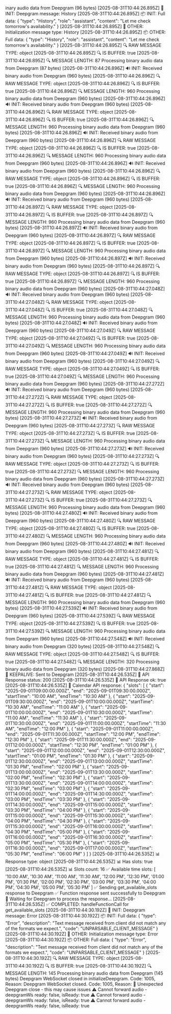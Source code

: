 inary audio data from Deepgram (96 bytes)
[2025-08-31T10:44:26.895Z] 📨 INIT: Deepgram message: History
[2025-08-31T10:44:26.895Z] 📦 INIT: Full data: {
  "type": "History",
  "role": "assistant",
  "content": "Let me check tomorrow's availability."
}
[2025-08-31T10:44:26.895Z] 📨 OTHER: Initialization message type: History
[2025-08-31T10:44:26.895Z] 📦 OTHER: Full data: {
  "type": "History",
  "role": "assistant",
  "content": "Let me check tomorrow's availability."
}
[2025-08-31T10:44:26.895Z] 🔍 RAW MESSAGE TYPE: object
[2025-08-31T10:44:26.895Z] 🔍 IS BUFFER: true
[2025-08-31T10:44:26.895Z] 🔍 MESSAGE LENGTH: 87
Processing binary audio data from Deepgram (87 bytes)
[2025-08-31T10:44:26.896Z] 🔊 INIT: Received binary audio from Deepgram (960 bytes)
[2025-08-31T10:44:26.896Z] 🔍 RAW MESSAGE TYPE: object
[2025-08-31T10:44:26.896Z] 🔍 IS BUFFER: true
[2025-08-31T10:44:26.896Z] 🔍 MESSAGE LENGTH: 960
Processing binary audio data from Deepgram (960 bytes)
[2025-08-31T10:44:26.896Z] 🔊 INIT: Received binary audio from Deepgram (960 bytes)
[2025-08-31T10:44:26.896Z] 🔍 RAW MESSAGE TYPE: object
[2025-08-31T10:44:26.896Z] 🔍 IS BUFFER: true
[2025-08-31T10:44:26.896Z] 🔍 MESSAGE LENGTH: 960
Processing binary audio data from Deepgram (960 bytes)
[2025-08-31T10:44:26.896Z] 🔊 INIT: Received binary audio from Deepgram (960 bytes)
[2025-08-31T10:44:26.896Z] 🔍 RAW MESSAGE TYPE: object
[2025-08-31T10:44:26.896Z] 🔍 IS BUFFER: true
[2025-08-31T10:44:26.896Z] 🔍 MESSAGE LENGTH: 960
Processing binary audio data from Deepgram (960 bytes)
[2025-08-31T10:44:26.896Z] 🔊 INIT: Received binary audio from Deepgram (960 bytes)
[2025-08-31T10:44:26.896Z] 🔍 RAW MESSAGE TYPE: object
[2025-08-31T10:44:26.896Z] 🔍 IS BUFFER: true
[2025-08-31T10:44:26.896Z] 🔍 MESSAGE LENGTH: 960
Processing binary audio data from Deepgram (960 bytes)
[2025-08-31T10:44:26.896Z] 🔊 INIT: Received binary audio from Deepgram (960 bytes)
[2025-08-31T10:44:26.897Z] 🔍 RAW MESSAGE TYPE: object
[2025-08-31T10:44:26.897Z] 🔍 IS BUFFER: true
[2025-08-31T10:44:26.897Z] 🔍 MESSAGE LENGTH: 960
Processing binary audio data from Deepgram (960 bytes)
[2025-08-31T10:44:26.897Z] 🔊 INIT: Received binary audio from Deepgram (960 bytes)
[2025-08-31T10:44:26.897Z] 🔍 RAW MESSAGE TYPE: object
[2025-08-31T10:44:26.897Z] 🔍 IS BUFFER: true
[2025-08-31T10:44:26.897Z] 🔍 MESSAGE LENGTH: 960
Processing binary audio data from Deepgram (960 bytes)
[2025-08-31T10:44:26.897Z] 🔊 INIT: Received binary audio from Deepgram (960 bytes)
[2025-08-31T10:44:26.897Z] 🔍 RAW MESSAGE TYPE: object
[2025-08-31T10:44:26.897Z] 🔍 IS BUFFER: true
[2025-08-31T10:44:26.897Z] 🔍 MESSAGE LENGTH: 960
Processing binary audio data from Deepgram (960 bytes)
[2025-08-31T10:44:27.048Z] 🔊 INIT: Received binary audio from Deepgram (960 bytes)
[2025-08-31T10:44:27.048Z] 🔍 RAW MESSAGE TYPE: object
[2025-08-31T10:44:27.048Z] 🔍 IS BUFFER: true
[2025-08-31T10:44:27.048Z] 🔍 MESSAGE LENGTH: 960
Processing binary audio data from Deepgram (960 bytes)
[2025-08-31T10:44:27.048Z] 🔊 INIT: Received binary audio from Deepgram (960 bytes)
[2025-08-31T10:44:27.049Z] 🔍 RAW MESSAGE TYPE: object
[2025-08-31T10:44:27.049Z] 🔍 IS BUFFER: true
[2025-08-31T10:44:27.049Z] 🔍 MESSAGE LENGTH: 960
Processing binary audio data from Deepgram (960 bytes)
[2025-08-31T10:44:27.049Z] 🔊 INIT: Received binary audio from Deepgram (960 bytes)
[2025-08-31T10:44:27.049Z] 🔍 RAW MESSAGE TYPE: object
[2025-08-31T10:44:27.049Z] 🔍 IS BUFFER: true
[2025-08-31T10:44:27.049Z] 🔍 MESSAGE LENGTH: 960
Processing binary audio data from Deepgram (960 bytes)
[2025-08-31T10:44:27.272Z] 🔊 INIT: Received binary audio from Deepgram (960 bytes)
[2025-08-31T10:44:27.272Z] 🔍 RAW MESSAGE TYPE: object
[2025-08-31T10:44:27.272Z] 🔍 IS BUFFER: true
[2025-08-31T10:44:27.272Z] 🔍 MESSAGE LENGTH: 960
Processing binary audio data from Deepgram (960 bytes)
[2025-08-31T10:44:27.273Z] 🔊 INIT: Received binary audio from Deepgram (960 bytes)
[2025-08-31T10:44:27.273Z] 🔍 RAW MESSAGE TYPE: object
[2025-08-31T10:44:27.273Z] 🔍 IS BUFFER: true
[2025-08-31T10:44:27.273Z] 🔍 MESSAGE LENGTH: 960
Processing binary audio data from Deepgram (960 bytes)
[2025-08-31T10:44:27.273Z] 🔊 INIT: Received binary audio from Deepgram (960 bytes)
[2025-08-31T10:44:27.273Z] 🔍 RAW MESSAGE TYPE: object
[2025-08-31T10:44:27.273Z] 🔍 IS BUFFER: true
[2025-08-31T10:44:27.273Z] 🔍 MESSAGE LENGTH: 960
Processing binary audio data from Deepgram (960 bytes)
[2025-08-31T10:44:27.273Z] 🔊 INIT: Received binary audio from Deepgram (960 bytes)
[2025-08-31T10:44:27.273Z] 🔍 RAW MESSAGE TYPE: object
[2025-08-31T10:44:27.273Z] 🔍 IS BUFFER: true
[2025-08-31T10:44:27.273Z] 🔍 MESSAGE LENGTH: 960
Processing binary audio data from Deepgram (960 bytes)
[2025-08-31T10:44:27.480Z] 🔊 INIT: Received binary audio from Deepgram (960 bytes)
[2025-08-31T10:44:27.480Z] 🔍 RAW MESSAGE TYPE: object
[2025-08-31T10:44:27.480Z] 🔍 IS BUFFER: true
[2025-08-31T10:44:27.480Z] 🔍 MESSAGE LENGTH: 960
Processing binary audio data from Deepgram (960 bytes)
[2025-08-31T10:44:27.480Z] 🔊 INIT: Received binary audio from Deepgram (960 bytes)
[2025-08-31T10:44:27.481Z] 🔍 RAW MESSAGE TYPE: object
[2025-08-31T10:44:27.481Z] 🔍 IS BUFFER: true
[2025-08-31T10:44:27.481Z] 🔍 MESSAGE LENGTH: 960
Processing binary audio data from Deepgram (960 bytes)
[2025-08-31T10:44:27.481Z] 🔊 INIT: Received binary audio from Deepgram (960 bytes)
[2025-08-31T10:44:27.481Z] 🔍 RAW MESSAGE TYPE: object
[2025-08-31T10:44:27.481Z] 🔍 IS BUFFER: true
[2025-08-31T10:44:27.481Z] 🔍 MESSAGE LENGTH: 960
Processing binary audio data from Deepgram (960 bytes)
[2025-08-31T10:44:27.539Z] 🔊 INIT: Received binary audio from Deepgram (960 bytes)
[2025-08-31T10:44:27.539Z] 🔍 RAW MESSAGE TYPE: object
[2025-08-31T10:44:27.539Z] 🔍 IS BUFFER: true
[2025-08-31T10:44:27.539Z] 🔍 MESSAGE LENGTH: 960
Processing binary audio data from Deepgram (960 bytes)
[2025-08-31T10:44:27.548Z] 🔊 INIT: Received binary audio from Deepgram (320 bytes)
[2025-08-31T10:44:27.548Z] 🔍 RAW MESSAGE TYPE: object
[2025-08-31T10:44:27.548Z] 🔍 IS BUFFER: true
[2025-08-31T10:44:27.548Z] 🔍 MESSAGE LENGTH: 320
Processing binary audio data from Deepgram (320 bytes)
[2025-08-31T10:44:27.868Z] 💓 KEEPALIVE: Sent to Deepgram
[2025-08-31T10:44:26.535Z] 📡 API Response status: 200
[2025-08-31T10:44:26.535Z] 📡 API Response ok: true
[2025-08-31T10:44:26.535Z] 📅 Calendar API response: {
  "slots": [
    {
      "start": "2025-09-01T09:00:00.000Z",
      "end": "2025-09-01T09:30:00.000Z",
      "startTime": "10:00 AM",
      "endTime": "10:30 AM"
    },
    {
      "start": "2025-09-01T09:30:00.000Z",
      "end": "2025-09-01T10:00:00.000Z",
      "startTime": "10:30 AM",
      "endTime": "11:00 AM"
    },
    {
      "start": "2025-09-01T10:00:00.000Z",
      "end": "2025-09-01T10:30:00.000Z",
      "startTime": "11:00 AM",
      "endTime": "11:30 AM"
    },
    {
      "start": "2025-09-01T10:30:00.000Z",
      "end": "2025-09-01T11:00:00.000Z",
      "startTime": "11:30 AM",
      "endTime": "12:00 PM"
    },
    {
      "start": "2025-09-01T11:00:00.000Z",
      "end": "2025-09-01T11:30:00.000Z",
      "startTime": "12:00 PM",
      "endTime": "12:30 PM"
    },
    {
      "start": "2025-09-01T11:30:00.000Z",
      "end": "2025-09-01T12:00:00.000Z",
      "startTime": "12:30 PM",
      "endTime": "01:00 PM"
    },
    {
      "start": "2025-09-01T12:00:00.000Z",
      "end": "2025-09-01T12:30:00.000Z",
      "startTime": "01:00 PM",
      "endTime": "01:30 PM"
    },
    {
      "start": "2025-09-01T12:30:00.000Z",
      "end": "2025-09-01T13:00:00.000Z",
      "startTime": "01:30 PM",
      "endTime": "02:00 PM"
    },
    {
      "start": "2025-09-01T13:00:00.000Z",
      "end": "2025-09-01T13:30:00.000Z",
      "startTime": "02:00 PM",
      "endTime": "02:30 PM"
    },
    {
      "start": "2025-09-01T13:30:00.000Z",
      "end": "2025-09-01T14:00:00.000Z",
      "startTime": "02:30 PM",
      "endTime": "03:00 PM"
    },
    {
      "start": "2025-09-01T14:00:00.000Z",
      "end": "2025-09-01T14:30:00.000Z",
      "startTime": "03:00 PM",
      "endTime": "03:30 PM"
    },
    {
      "start": "2025-09-01T14:30:00.000Z",
      "end": "2025-09-01T15:00:00.000Z",
      "startTime": "03:30 PM",
      "endTime": "04:00 PM"
    },
    {
      "start": "2025-09-01T15:00:00.000Z",
      "end": "2025-09-01T15:30:00.000Z",
      "startTime": "04:00 PM",
      "endTime": "04:30 PM"
    },
    {
      "start": "2025-09-01T15:30:00.000Z",
      "end": "2025-09-01T16:00:00.000Z",
      "startTime": "04:30 PM",
      "endTime": "05:00 PM"
    },
    {
      "start": "2025-09-01T16:00:00.000Z",
      "end": "2025-09-01T16:30:00.000Z",
      "startTime": "05:00 PM",
      "endTime": "05:30 PM"
    },
    {
      "start": "2025-09-01T16:30:00.000Z",
      "end": "2025-09-01T17:00:00.000Z",
      "startTime": "05:30 PM",
      "endTime": "06:00 PM"
    }
  ]
}
[2025-08-31T10:44:26.535Z] 📊 Response type: object
[2025-08-31T10:44:26.535Z] 📊 Has slots: true
[2025-08-31T10:44:26.535Z] 📊 Slots count: 16
✅ Available time slots: [
  '10:00 AM', '10:30 AM',
  '11:00 AM', '11:30 AM',
  '12:00 PM', '12:30 PM',
  '01:00 PM', '01:30 PM',
  '02:00 PM', '02:30 PM',
  '03:00 PM', '03:30 PM',
  '04:00 PM', '04:30 PM',
  '05:00 PM', '05:30 PM'
]
✅ Sending get_available_slots response to Deepgram
✅ Function response sent successfully to Deepgram
🔄 Waiting for Deepgram to process the response...
[2025-08-31T10:44:26.535Z] ✅ COMPLETED: handleFunctionCall for get_available_slots
[2025-08-31T10:44:30.192Z] 📨 INIT: Deepgram message: Error
[2025-08-31T10:44:30.192Z] 📦 INIT: Full data: {
  "type": "Error",
  "description": "Text message received from client did not match any of the formats we expect.",
  "code": "UNPARSABLE_CLIENT_MESSAGE"
}
[2025-08-31T10:44:30.192Z] 📨 OTHER: Initialization message type: Error
[2025-08-31T10:44:30.192Z] 📦 OTHER: Full data: {
  "type": "Error",
  "description": "Text message received from client did not match any of the formats we expect.",
  "code": "UNPARSABLE_CLIENT_MESSAGE"
}
[2025-08-31T10:44:30.192Z] 🔍 RAW MESSAGE TYPE: object
[2025-08-31T10:44:30.192Z] 🔍 IS BUFFER: true
[2025-08-31T10:44:30.192Z] 🔍 MESSAGE LENGTH: 145
Processing binary audio data from Deepgram (145 bytes)
Deepgram WebSocket closed in initializeDeepgram. Code: 1005, Reason: 
Deepgram WebSocket closed. Code: 1005, Reason: 
🚨 Unexpected Deepgram close - this may cause issues
⚠️ Cannot forward audio - deepgramWs ready: false, isReady: true
⚠️ Cannot forward audio - deepgramWs ready: false, isReady: true
⚠️ Cannot forward audio - deepgramWs ready: false, isReady: true